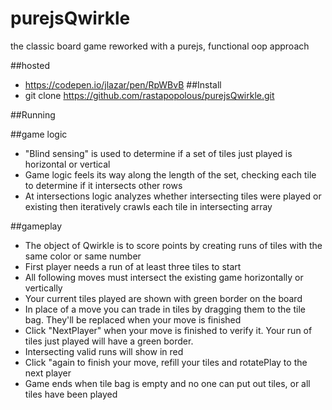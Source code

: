 # purejsQwirkle
the classic board game reworked with a purejs, functional oop approach


##hosted
* https://codepen.io/jlazar/pen/RpWBvB 
##Install
* git clone https://github.com/rastapopolous/purejsQwirkle.git

##Running

##game logic
* "Blind sensing" is used to determine if a set of tiles just played is horizontal or vertical
* Game logic feels its way along the length of the set, checking each tile to determine if it intersects other rows 
* At intersections logic analyzes whether intersecting tiles were played or existing then iteratively crawls each tile in intersecting array 


##gameplay
* The object of Qwirkle is to score points by creating runs of tiles with the same color or same number
* First player needs a run of at least three tiles to start
* All following moves must intersect the existing game horizontally or vertically
* Your current tiles played are shown with green border on the board
* In place of a move you can trade in tiles by dragging them to the tile bag.  They'll be replaced when your move is finished
* Click "NextPlayer" when your move is finished to verify it.  Your run of tiles just played will have a green border.  
* Intersecting valid runs will show in red
* Click "again to finish your move, refill your tiles and rotatePlay to the next player
* Game ends when tile bag is empty and no one can put out tiles, or all tiles have been played


